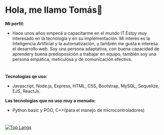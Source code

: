 # Hola, me llamo Tomás👋


<b>Mi perfil:</b><br>
  - Hace unos años empecé a capacitarme en el mundo IT.Estoy muy interesado en la tecnología y en su implementación. Mi interés es la Inteligencia Artificial y la       automatización, y también me gusta e interesa el desarrollo web. Soy una persona adaptativa, con buena capacidad de aprendery buena predisposición a trabajar en     equipo, también soy una persona empática, meticulosa y de comunicación efectiva.
#
<b>Tecnologias qe uso:</b><br>
  - Javascript, Node.js, Express, HTML, CSS, Bootstrap, MySQL, Sequelize, EJS, ReactJs.<br>
 
<b>Las tecnologias que no uso muy a menudo:</b><br>
  - Python basic y POO, C++(para el manejo de microcontroladores)
 #
[![Top Langs](https://github-readme-stats.vercel.app/api/top-langs/?username=TomasLopezTur&layout=donut)](https://github.com/anuraghazra/github-readme-stats)


<!--
**TomasLopezTur/TomasLopezTur** is a ✨ _special_ ✨ repository because its `README.md` (this file) appears on your GitHub profile.

Here are some ideas to get you started:

- 🔭 I’m currently working on ...
- 🌱 I’m currently learning ...
- 👯 I’m looking to collaborate on ...
- 🤔 I’m looking for help with ...
- 💬 Ask me about ...
- 📫 How to reach me: ...
- 😄 Pronouns: ...
- ⚡ Fun fact: ...
-->

